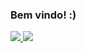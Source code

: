 ### Bem vindo! :)
<div>
<a href="https://github.com/4llay">
<img src="https://github-readme-stats.vercel.app/api?username=4llay&show_icons=true">
<img src="[!(https://github-readme-stats.vercel.app/api/top-langs/?username=anuraghazra&layout=compact)](https://github.com/anuraghazra/github-readme-stats)">
</div>
